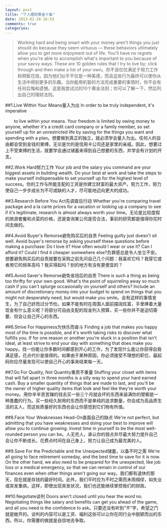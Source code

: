 ```yaml
---
layout: post
title: "个人理财黄金十条"
date: 2013-02-28 16:53
comments: true
categories: 
---
```


>Working hard and being smart with your money aren't things you just should do because they seem virtuous — these behaviors ultimately allow you to get more enjoyment out of life. You'll have no regrets when you're able to accomplish what's important to you because of your savvy ways. These are 10 golden rules that I try to live by; click through and then make a list of your own。你不该仅仅满足于努力工作和明智花钱，因为他们似乎不仅是一种美德，而且这些行为最终可以使你从生活中得到更多的乐趣。当你能用机智的方法完成重要的事情时，你不会有任何后悔和遗憾。这是我尝试过的10个黄金法则；你可以了解一下，然后列出自己的理财法则。

##1.Live Within Your Means量入为出
In order to be truly independent, it's imperative

　　to live within your means. Your freedom is limited by owing money to anyone, whether it's a credit card company or a family member, so set yourself up for an unrestricted life by saving for the things you want and spending with a plan。想要做到真正的独立，就必须学会量入为出。任何人的自由都会受到金钱的束缚，无论是欠的是信用卡公司还是家里的亲戚。因此，想要过上不受束缚的生活，就要学会通过储蓄来得到自己想要的东西，并学会有计划的开支。
<!-- more -->
##2.Work Hard努力工作
Your job and the salary you command are your biggest assets in building wealth. Do your best at work and take the steps to make yourself indispensable to set yourself up for the highest level of success。你的工作与所能支配的工资是你建立财富的最大资产。努力工作，努力使自己一步步成长为不可或缺的人才，尽可能地迈向更大的成功。

##3.Research Before You Act先调查后行动
Whether you're comparing travel package and a la carte prices for a vacation or looking up a company to see if it's legitimate, research is almost always worth your time。无论是比较度假的旅游套餐和点菜的价格，还是查询某公司是否合法，事前的研究都是值得你花时间去做的。

##4.Avoid Buyer's Remorse避免购买后的自责
Feeling guilty just doesn't sit well. Avoid buyer's remorse by asking yourself these questions before making a purchase: Do I love it? How often would I wear or use it? Can I afford it? Could I find it cheaper somewhere else?负罪感总是令人坐立不安。想要避免购买后的自责就要在采购之前先问自己几个问题：我喜欢它吗？我穿它或者用它的频率高吗？我买得起吗？别的地方有没有更便宜的？

##5.Avoid Saver's Remorse避免省钱后的自责
There is such a thing as being too thrifty for your own good. What's the point of squirreling away so much cash if you can't splurge occasionally on yourself and others? Include an amount of discretionary money into your budget to spend on things that you might not desperately need, but would make you smile。会有这样的事情发生，为了自己好而过分节俭。如果不能有时在周围人面前摆阔炫富，手里捧着大量现金有什么意义呢？将部分可自由支配的现金列入预算，买一些你并不是迫切需要、但会让自己开心的东西。

##6.Strive For Happiness为快乐而奋斗
Finding a job that makes you happy most of the time is possible, and it's worth taking risks to discover what fulfills you. If for one reason or another you're stuck in a position that isn't ideal, at least strive to end your day with something that does make you happy。找一份能让你多数时间都感到开心的工作，为了发现什么能让你获得自我满足感，花点代价是值得的。如果由于某种原因，你必须接受不理想的职位，最起码你应尽量发现可以使自己开心的事来结束每一天。

##7.Go For Quality, Not Quantity重质不重量
Stuffing your closet with items that will fall apart in three months is a silly way to spend your hard earned cash. Buy a smaller quantity of things that are made to last, and you'll be the owner of higher quality items that look and feel like they're worth your money。用你辛辛苦苦赚的钱去买一些三个月就会坏的东西来装满你的壁橱是一种愚蠢的行为。买一些经久耐用的东西而不是单纯的追求数量，你会成为高品质生活的主人，而这些质量好的东西也会让你感觉到它们物有所值。

##8.Face Your Weaknesses Head-On直面自己的缺点
We're not perfect, but admitting that you have weaknesses and doing your best to improve will allow you to continue growing. Invest time in yourself to be the most well-rounded person you can be。人无完人，承认你的弱点并尽最大努力提升自己会让你不断成长。花费点时间在自己身上，努力让自己成为最完美的人。

##9.Save For the Predictable and the Unexpected储蓄，以备不时之需
We're all going to face retirement someday, and the best time to save for it is now. On the other hand, we also need to be prepared for the unexpected, like job loss or a medical emergency, so that we can remain in control of our finances even when other things aren't going our way。我们都有退休的那天，现在就是存钱的最好时间。此外，我们平时应为不时之需而未雨绸缪，如失业或突发重病，这样，即使出现突发状况，我们也还能继续掌控我们的财政。

##10.Negotiate谈判
Doors aren't closed until you hear the word no. Negotiating things like salary and benefits can get you ahead of the game, and all you need is the confidence to ask。只要还没有听到“不”字，希望之门就是敞开的。谈判的内容可以是工资、福利这些可以让你在同行业中脱颖而出的东西。所以，你需要的做就是自信地去争取。


